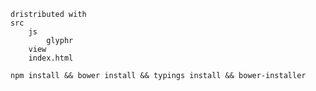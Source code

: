 ```
dristributed with
src
    js
        glyphr
    view
    index.html
```

`npm install && bower install && typings install && bower-installer`